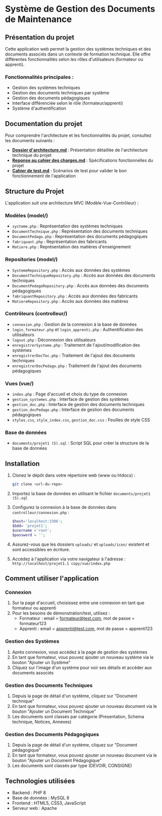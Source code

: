 # Système de Gestion des Documents de Maintenance

## Présentation du projet

Cette application web permet la gestion des systèmes techniques et des documents associés dans un contexte de formation technique. Elle offre différentes fonctionnalités selon les rôles d'utilisateurs (formateur ou apprenti).

### Fonctionnalités principales :
- Gestion des systèmes techniques
- Gestion des documents techniques par système
- Gestion des documents pédagogiques
- Interface différenciée selon le rôle (formateur/apprenti)
- Système d'authentification

## Documentation du projet

Pour comprendre l'architecture et les fonctionnalités du projet, consultez les documents suivants :

- **[Dossier d'architecture.md](Dossier%20d'architecture.md)** : Présentation détaillée de l'architecture technique du projet
- **[Reponse au cahier des charges.md](Reponse%20au%20cahier%20des%20charges.md)** : Spécifications fonctionnelles du projet
- **[Cahier de test.md](cahier%20de%20test.md)** : Scénarios de test pour valider le bon fonctionnement de l'application

## Structure du Projet

L'application suit une architecture MVC (Modèle-Vue-Contrôleur) :

### Modèles (model/)
- `systeme.php` : Représentation des systèmes techniques
- `DocumentTechnique.php` : Représentation des documents techniques
- `DocumentPedago.php` : Représentation des documents pédagogiques
- `fabriquant.php` : Représentation des fabricants
- `Matiere.php` : Représentation des matières d'enseignement

### Repositories (model/)
- `SystemeRepository.php` : Accès aux données des systèmes
- `DocumentTechniqueRepository.php` : Accès aux données des documents techniques
- `DocumentPedagoRepository.php` : Accès aux données des documents pédagogiques
- `fabriquantRepository.php` : Accès aux données des fabricants
- `MatiereRepository.php` : Accès aux données des matières

### Contrôleurs (controlleur/)
- `connexion.php` : Gestion de la connexion à la base de données
- `login_formateur.php` et `login_apprenti.php` : Authentification des utilisateurs
- `logout.php` : Déconnexion des utilisateurs
- `enregistrerSysteme.php` : Traitement de l'ajout/modification des systèmes
- `enregistrerDocTec.php` : Traitement de l'ajout des documents techniques
- `enregistrerDocPedago.php` : Traitement de l'ajout des documents pédagogiques

### Vues (vue/)
- `index.php` : Page d'accueil et choix du type de connexion
- `gestion_systemes.php` : Interface de gestion des systèmes
- `gestion_doc.php` : Interface de gestion des documents techniques
- `gestion_docPedago.php` : Interface de gestion des documents pédagogiques
- `styles.css`, `style_index.css`, `gestion_doc.css` : Feuilles de style CSS

### Base de données
- `documents/projet1 (5).sql` : Script SQL pour créer la structure de la base de données

## Installation

1. Clonez le dépôt dans votre répertoire web (www ou htdocs) :
   ```sh
   git clone <url-du-repo>
   ```

2. Importez la base de données en utilisant le fichier `documents/projet1 (5).sql`

3. Configurez la connexion à la base de données dans `controlleur/connexion.php` :
   ```php
   $host='localhost:3306';
   $bdd= 'projet1';
   $username ='root';
   $password = '';
   ```

4. Assurez-vous que les dossiers `uploads/` et `uploads/icon/` existent et sont accessibles en écriture.

5. Accédez à l'application via votre navigateur à l'adresse : `http://localhost/projet1.1 copy/vue/index.php`

## Comment utiliser l'application

### Connexion

1. Sur la page d'accueil, choisissez entre une connexion en tant que formateur ou apprenti
2. Pour les besoins de démonstration/test, utilisez :
   - Formateur : email = formateur@test.com, mot de passe = formateur123
   - Apprenti : email = apprenti@test.com, mot de passe = apprenti123

### Gestion des Systèmes

1. Après connexion, vous accédez à la page de gestion des systèmes
2. En tant que formateur, vous pouvez ajouter un nouveau système via le bouton "Ajouter un Système"
3. Cliquez sur l'image d'un système pour voir ses détails et accéder aux documents associés

### Gestion des Documents Techniques

1. Depuis la page de détail d'un système, cliquez sur "Document technique"
2. En tant que formateur, vous pouvez ajouter un nouveau document via le bouton "Ajouter un Document Technique"
3. Les documents sont classés par catégorie (Presentation, Schema technique, Notices, Annexes)

### Gestion des Documents Pédagogiques

1. Depuis la page de détail d'un système, cliquez sur "Document pédagogique"
2. En tant que formateur, vous pouvez ajouter un nouveau document via le bouton "Ajouter un Document Pédagogique"
3. Les documents sont classés par type (DEVOIR, CONSIGNE)

## Technologies utilisées

- Backend : PHP 8
- Base de données : MySQL 8
- Frontend : HTML5, CSS3, JavaScript
- Serveur web : Apache

